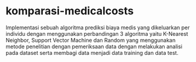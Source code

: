# komparasi-medicalcosts
Implementasi sebuah algoritma prediksi biaya medis yang dikeluarkan per individu dengan menggunakan perbandingan 3 algoritma yaitu K-Nearest Neighbor, Support Vector Machine dan Random yang menggunakan metode penelitian dengan pemeriksaan data dengan melakukan analisi pada dataset serta membagi data menjadi data training dan data test.
